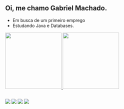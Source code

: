 ## Oi, me chamo Gabriel Machado.

- Em busca de um primeiro emprego
- Estudando Java e Databases.

<div>
  <a href="https://github.com/bielntp">
  <img height="180em" src="https://github-readme-stats.vercel.app/api?username-bielntp&show_icons-true&theme-dark&include_all_commits-true&count private-true"/>
  <img height="180em" src="https://github-readme-stats.vercel.app/api/top-langs/?username=bielntp&layout=compact&langs_count=16&theme-dark" />
</div>

  ##

<div> 
  <a href="https://instagram.com/bielwrq" target="_blank"><img src="https://img.shields.io/badge/-Instagram-%23E4405F?style=for-the-badge&logo=instagram&logoColor=white" target="_blank"></a>
 	<a href="https://www.twitch.tv/bielntp" target="_blank"><img src="https://img.shields.io/badge/Twitch-9146FF?style=for-the-badge&logo=twitch&logoColor=white" target="_blank"></a>
  <a href = "mailto:gabrielmachadolv@icloud.com"><img src="https://img.shields.io/badge/-Gmail-%23333?style=for-the-badge&logo=gmail&logoColor=white" target="_blank"></a>
  <a href="https://www.linkedin.com/in/gabriel-machado-47b629355" target="_blank"><img src="https://img.shields.io/badge/-LinkedIn-%230077B5?style=for-the-badge&logo=linkedin&logoColor=white" target="_blank"></a>
</div>
